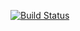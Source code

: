 [![Build Status](https://travis-ci.org/cedarhomecell/seqfeature.svg?branch=master)](https://travis-ci.org/cedarhomecell/seqfeature)
